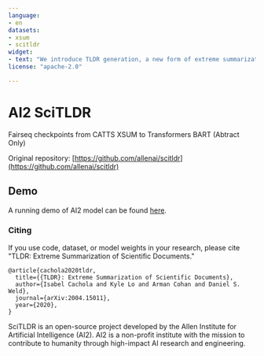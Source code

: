 ```yaml
---
language:
- en
datasets:
- xsum
- scitldr
widget:
- text: "We introduce TLDR generation, a new form of extreme summarization, for scientific papers. TLDR generation involves high source compression and requires expert background knowledge and understanding of complex domain-specific language. To facilitate study on this task, we introduce SciTLDR, a new multi-target dataset of 5.4K TLDRs over 3.2K papers. SciTLDR contains both author-written and expert-derived TLDRs, where the latter are collected using a novel annotation protocol that produces high-quality summaries while minimizing annotation burden. We propose CATTS, a simple yet effective learning strategy for generating TLDRs that exploits titles as an auxiliary training signal. CATTS improves upon strong baselines under both automated metrics and human evaluations."
license: "apache-2.0"

---
```


# AI2 SciTLDR
Fairseq checkpoints from CATTS XSUM to Transformers BART (Abtract Only)

Original repository: [https://github.com/allenai/scitldr](https://github.com/allenai/scitldr)

## Demo
A running demo of AI2 model can be found [here](https://scitldr.apps.allenai.org).

### Citing
If you use code, dataset, or model weights in your research, please cite "TLDR: Extreme Summarization of Scientific Documents."

```
@article{cachola2020tldr,
  title={{TLDR}: Extreme Summarization of Scientific Documents},
  author={Isabel Cachola and Kyle Lo and Arman Cohan and Daniel S. Weld},
  journal={arXiv:2004.15011},
  year={2020},
}
```

SciTLDR is an open-source project developed by the Allen Institute for Artificial Intelligence (AI2). AI2 is a non-profit institute with the mission to contribute to humanity through high-impact AI research and engineering.